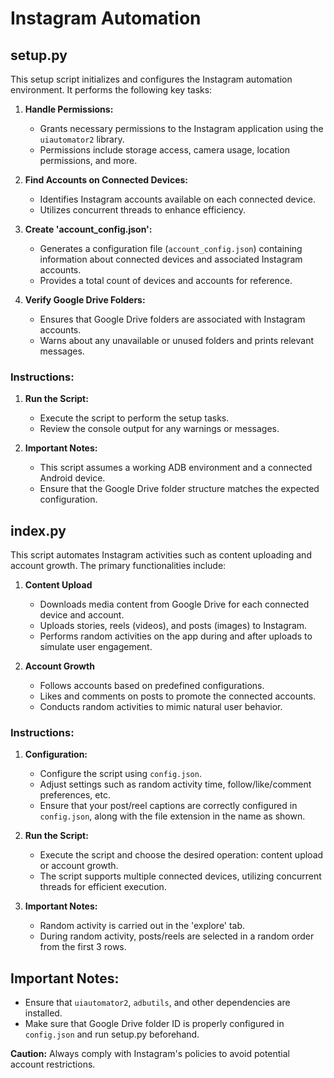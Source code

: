# Instagram Automation

## setup.py

This setup script initializes and configures the Instagram automation environment. It performs the following key tasks:

1. **Handle Permissions:**

   - Grants necessary permissions to the Instagram application using the `uiautomator2` library.
   - Permissions include storage access, camera usage, location permissions, and more.

2. **Find Accounts on Connected Devices:**

   - Identifies Instagram accounts available on each connected device.
   - Utilizes concurrent threads to enhance efficiency.

3. **Create 'account_config.json':**

   - Generates a configuration file (`account_config.json`) containing information about connected devices and associated Instagram accounts.
   - Provides a total count of devices and accounts for reference.

4. **Verify Google Drive Folders:**

   - Ensures that Google Drive folders are associated with Instagram accounts.
   - Warns about any unavailable or unused folders and prints relevant messages.

### Instructions:

1. **Run the Script:**

   - Execute the script to perform the setup tasks.
   - Review the console output for any warnings or messages.

2. **Important Notes:**

   - This script assumes a working ADB environment and a connected Android device.
   - Ensure that the Google Drive folder structure matches the expected configuration.

## index.py

This script automates Instagram activities such as content uploading and account growth. The primary functionalities include:

1. **Content Upload**

   - Downloads media content from Google Drive for each connected device and account.
   - Uploads stories, reels (videos), and posts (images) to Instagram.
   - Performs random activities on the app during and after uploads to simulate user engagement.

2. **Account Growth**

   - Follows accounts based on predefined configurations.
   - Likes and comments on posts to promote the connected accounts.
   - Conducts random activities to mimic natural user behavior.

### Instructions:

1. **Configuration:**

   - Configure the script using `config.json`.
   - Adjust settings such as random activity time, follow/like/comment preferences, etc.
   - Ensure that your post/reel captions are correctly configured in `config.json`, along with the file extension in the name as shown.

2. **Run the Script:**

   - Execute the script and choose the desired operation: content upload or account growth.
   - The script supports multiple connected devices, utilizing concurrent threads for efficient execution.

3. **Important Notes:**

   - Random activity is carried out in the 'explore' tab.
   - During random activity, posts/reels are selected in a random order from the first 3 rows.

## Important Notes:

- Ensure that `uiautomator2`, `adbutils`, and other dependencies are installed.
- Make sure that Google Drive folder ID is properly configured in `config.json` and run setup.py beforehand.

**Caution:** Always comply with Instagram's policies to avoid potential account restrictions.
